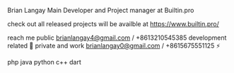 Brian Langay 
Main Developer and Project manager at Builtin.pro

check out all released projects will be availble at https://www.builtin.pro/

reach me public brianlangay4@gmail.com / +8613210545385 development related 🤝
private and work brianlangay0@gmail.com / +8615675551125 ⚡️

php 
java 
python 
c++ 
dart 

<!---
brianlangay4/brianlangay4 is a ✨ special ✨ repository because its `README.md` (this file) appears on your GitHub profile.
You can click the Preview link to take a look at your changes.
--->
